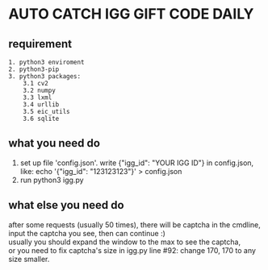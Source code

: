 # AUTO CATCH IGG GIFT CODE DAILY

## requirement
    1. python3 enviroment
    2. python3-pip
    3. python3 packages:
        3.1 cv2
        3.2 numpy
        3.3 lxml
        3.4 urllib
        3.5 eic_utils
        3.6 sqlite

## what you need do
1. set up file 'config.json'. write {"igg\_id": "YOUR IGG ID"} in config.json, like:
    echo '{"igg_id": "123123123"}' > config.json
2. run 
    python3 igg.py

## what else you need do
after some requests (usually 50 times), there will be captcha in the cmdline, input the captcha you see, then can continue :)   
usually you should expand the window to the max to see the captcha,   
or you need to fix captcha's size in igg.py line #92: change 170, 170 to any size smaller.

